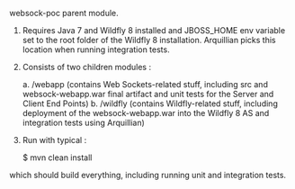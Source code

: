 websock-poc parent module. 

1.	Requires Java 7 and Wildfly 8 installed and JBOSS_HOME env variable set to the root folder of the Wildfly 8 installation. Arquillian picks
this location when running integration tests.

2.	Consists of two children modules :

	a.	/webapp (contains Web Sockets-related stuff, including src and websock-webapp.war final artifact and unit tests for the Server and Client End Points)
	b.	/wildfly (contains Wildfly-related stuff, including deployment of the websock-webapp.war into the Wildfly 8 AS and integration tests using Arquillian)

3.	Run with typical :

	$ mvn clean install

which should build everything, including running unit and integration tests. 

